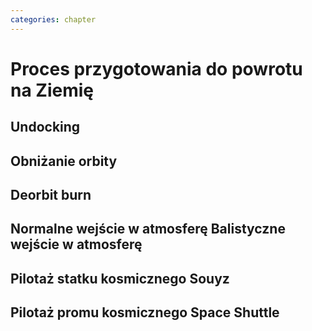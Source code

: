 ```yaml
---
categories: chapter
---
```


# Proces przygotowania do powrotu na Ziemię

## Undocking

## Obniżanie orbity

## Deorbit burn

## Normalne wejście w atmosferę Balistyczne wejście w atmosferę

## Pilotaż statku kosmicznego Souyz

## Pilotaż promu kosmicznego Space Shuttle

